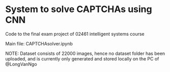 # System to solve CAPTCHAs using CNN
Code to the final exam project of 02461 intelligent systems course 

Main file: CAPTCHAsolver.ipynb

NOTE: Dataset consists of 22000 images, hence no dataset folder has been uploaded, and is currently only generated and stored locally on the PC of @LongVanNgo
